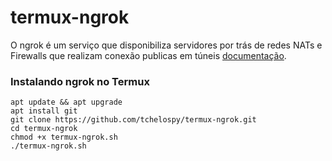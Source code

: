 # termux-ngrok
O ngrok é um serviço que disponibiliza servidores por trás de redes NATs e Firewalls que realizam conexão publicas em túneis [documentação](https://ngrok.com/docs).

### Instalando ngrok no Termux
```
apt update && apt upgrade
apt install git
git clone https://github.com/tchelospy/termux-ngrok.git
cd termux-ngrok
chmod +x termux-ngrok.sh
./termux-ngrok.sh
```



